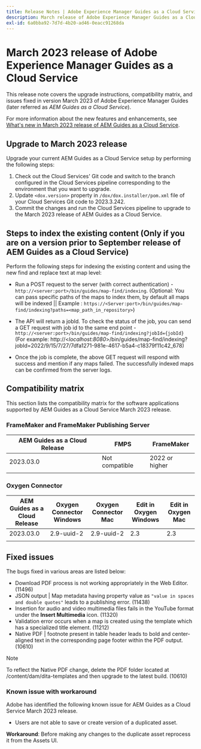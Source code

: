 ```yaml
---
title: Release Notes | Adobe Experience Manager Guides as a Cloud Service, March 2023 release
description: March release of Adobe Experience Manager Guides as a Cloud Service
exl-id: 6a0bba92-7d7d-4b20-ad46-0eacc91268da
---
```

# March 2023 release of Adobe Experience Manager Guides as a Cloud Service 

This release note covers the upgrade instructions, compatibility matrix, and issues fixed in version March 2023 of Adobe Experience Manager Guides (later referred as *AEM Guides as a Cloud Service*).

For more information about the new features and enhancements, see [What's new in March 2023 release of AEM Guides as a Cloud Service](whats-new-2023.3.0.md).

## Upgrade to March 2023 release

Upgrade your current AEM Guides as a Cloud Service setup by performing the following steps:
1. Check out the Cloud Services' Git code and switch to the branch configured in the Cloud Services pipeline corresponding to the environment that you want to upgrade.
2. Update `<dox.version>` property in `/dox/dox.installer/pom.xml` file of your Cloud Services Git code to 2023.3.242.
3. Commit the changes and run the Cloud Services pipeline to upgrade to the March 2023 release of AEM Guides as a Cloud Service.

## Steps to index the existing content (Only if you are on a version prior to September release of AEM Guides as a Cloud Service)

Perform the following steps for indexing the existing content and using the new find and replace text at map level:

* Run a POST request to the server (with correct authentication) - `http://<server:port>/bin/guides/map-find/indexing`.
(Optional: You can pass specific paths of the maps to index them, by default all maps will be indexed || Example : `https://<Server:port>/bin/guides/map-find/indexing?paths=<map_path_in_repository>`)

* The API will return a jobId. To check the status of the job, you can send a GET request with job id to the same end point - `http://<server:port>/bin/guides/map-find/indexing?jobId={jobId}`
(For example: http://<_localhost:8080_>/bin/guides/map-find/indexing?jobId=2022/9/15/7/27/7dfa1271-981e-4617-b5a4-c18379f11c42_678)

* Once the job is complete, the above GET request will respond with success and mention if any maps failed. The successfully indexed maps can be confirmed from the server logs.

## Compatibility matrix

This section lists the compatibility matrix for the software applications supported by AEM Guides as a Cloud Service March 2023 release. 

### FrameMaker and FrameMaker Publishing Server

| AEM Guides as a Cloud Release| FMPS | FrameMaker |
| --- | --- | --- |
| 2023.03.0 | Not compatible | 2022 or higher |
| | | |


### Oxygen Connector

| AEM Guides as a Cloud Release | Oxygen Connector Windows | Oxygen Connector Mac | Edit in Oxygen Windows | Edit in Oxygen Mac | 
| --- | --- | --- | --- | --- |
| 2023.03.0| 2.9-uuid-2 | 2.9-uuid-2 | 2.3 | 2.3 | 
|  |  |  |  |

## Fixed issues

The bugs fixed in various areas are listed below:

* Download PDF process is not working appropriately in the Web Editor. (11496)
* JSON output | Map metadata having property value as `"value in spaces and double quotes"` leads to a publishing error. (11438)
*  Insertion for audio and video multimedia files fails in the YouTube format under the **Insert Multimedia** icon. (11320)
* Validation error occurs when a map is created using the  template which has a specialized title element. (11212)
* Native PDF | footnote present in table header leads to bold and center-aligned text in the corresponding page footer within the PDF output. (10610) 
>[!NOTE]
>
>To reflect the Native PDF change, delete the PDF folder located at /content/dam/dita-templates and then upgrade to the latest build. (10610)

### Known issue with workaround

Adobe has identified the following known issue for AEM Guides as a Cloud Service March 2023 release.

* Users are not able to save or create version of a duplicated asset.

**Workaround**: Before making any changes to the duplicate asset reprocess it from the Assets UI.
